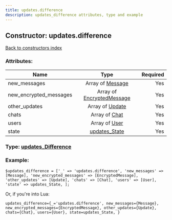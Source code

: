 ```yaml
---
title: updates.difference
description: updates_difference attributes, type and example
---
```

## Constructor: updates.difference  
[Back to constructors index](index.md)



### Attributes:

| Name     |    Type       | Required |
|----------|:-------------:|---------:|
|new\_messages|Array of [Message](../types/Message.md) | Yes|
|new\_encrypted\_messages|Array of [EncryptedMessage](../types/EncryptedMessage.md) | Yes|
|other\_updates|Array of [Update](../types/Update.md) | Yes|
|chats|Array of [Chat](../types/Chat.md) | Yes|
|users|Array of [User](../types/User.md) | Yes|
|state|[updates\_State](../types/updates_State.md) | Yes|



### Type: [updates\_Difference](../types/updates_Difference.md)


### Example:

```
$updates_difference = ['_' => 'updates.difference', 'new_messages' => [Message], 'new_encrypted_messages' => [EncryptedMessage], 'other_updates' => [Update], 'chats' => [Chat], 'users' => [User], 'state' => updates_State, ];
```  

Or, if you're into Lua:  


```
updates_difference={_='updates.difference', new_messages={Message}, new_encrypted_messages={EncryptedMessage}, other_updates={Update}, chats={Chat}, users={User}, state=updates_State, }

```


